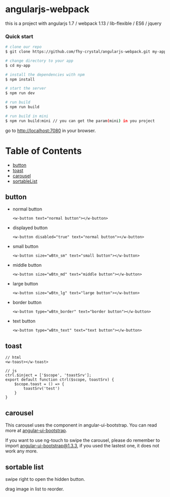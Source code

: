 # angularjs-webpack
this is a project with angularjs 1.7 / webpack 1.13 / lib-flexible / ES6 / jquery

### Quick start
```bash
# clone our repo
$ git clone https://github.com/fhy-crystal/angularjs-webpack.git my-app

# change directory to your app
$ cd my-app

# install the dependencies with npm
$ npm install

# start the server
$ npm run dev

# run build
$ npm run build

# run build in mini
$ npm run build:mini // you can get the param(mini) in you project
```

go to [http://localhost:7080](http://localhost:7080) in your browser.


# Table of Contents

* [button](#button)
* [toast](#toast)
* [carousel](#carousel)
* [sortableList](#sortableList)


## button
* normal button

	`<w-button text="normal button"></w-button>`

* displayed button

	`<w-button disabled="true" text="normal button"></w-button>`

* small button

	`<w-button size="wBtn_sm" text="small button"></w-button>`

* middle button

	`<w-button size="wBtn_md" text="middle button"></w-button>`

* large button

	`<w-button size="wBtn_lg" text="large button"></w-button>`

* border button

	`<w-button type="wBtn_border" text="border button"></w-button>`

* text button

	`<w-button type="wBtn_text" text="text button"></w-button>`

## toast

```
// html
<w-toast></w-toast>

// js
ctrl.$inject = ['$scope', 'toastSrv'];
export default function ctrl($scope, toastSrv) {
	$scope.toast = () => {
		toastSrv('test')
	}
}
```

## carousel

This carousel uses the component in angular-ui-bootstrap. You can read more at [angular-ui-bootstrap](https://angular-ui.github.io/bootstrap/#!#carousel).

If you want to use ng-touch to swipe the carousel, please do remember to import angular-ui-bootstrap@1.3.3, if you used the lastest one, it does not work any more.

## sortable list

swipe right to open the hidden button.

drag image in list to reorder.











